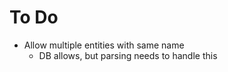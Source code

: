 # To Do

- Allow multiple entities with same name
    - DB allows, but parsing needs to handle this
